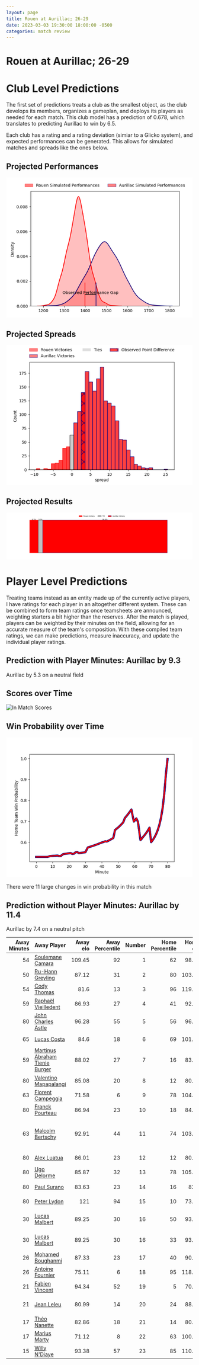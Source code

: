 ```yaml
---  
layout: page  
title: Rouen at Aurillac; 26-29  
date: 2023-03-03 19:30:00 18:00:00 -0500  
categories: match review  
---
```

# Rouen at Aurillac; 26-29

# Club Level Predictions


The first set of predictions treats a club as the smallest object, as the club develops its members, organizes a gameplan, and deploys its players as needed for each match. This club model has a prediction of 0.678, which translates to predicting Aurillac to win by 6.5.

Each club has a rating and a rating deviation (simiar to a Glicko system), and expected performances can be generated. This allows for simulated matches and spreads like the ones below.
## Projected Performances


![Projected Performances](plots/performances_2023-03-03-Aurillac-Rouen.png)
## Projected Spreads


![Projected Spreads](plots/spreads_2023-03-03-Aurillac-Rouen.png)
## Projected Results


![Projected Results](plots/resultbar_2023-03-03-Aurillac-Rouen.png)
# Player Level Predictions


Treating teams instead as an entity made up of the currently active players, I have ratings for each player in an altogether different system. These can be combined to form team ratings once teamsheets are announced, weighting starters a bit higher than the reserves. After the match is played, players can be weighted by their minutes on the field, allowing for an accurate measure of the team's composition. With these compiled team ratings, we can make predictions, measure inaccuracy, and update the individual player ratings.
## Prediction with Player Minutes: Aurillac by 9.3


Aurillac by 5.3 on a neutral field
## Scores over Time


![In Match Scores](plots/recap_scores_2023-03-03-Aurillac-Rouen.png)
## Win Probability over Time


![In Match Predictions](plots/recap_prob_2023-03-03-Aurillac-Rouen.png)

There were 11 large changes in win probability in this match
## Prediction without Player Minutes: Aurillac by 11.4


Aurillac by 7.4 on a neutral pitch



|   Away Minutes | Away Player                                                                               |   Away elo |   Away Percentile |   Number |   Home Percentile |   Home elo | Home Player                                                                                           |   Home Minutes |
|---------------:|:------------------------------------------------------------------------------------------|-----------:|------------------:|---------:|------------------:|-----------:|:------------------------------------------------------------------------------------------------------|---------------:|
|             54 | [Soulemane Camara](..//playerfiles//SoulemaneCamara_cleaned.md)                           |     109.45 |                92 |        1 |                62 |      98.28 | [Robert Rodgers](..//playerfiles//RobertRodgers_cleaned.md)                                           |             62 |
|             50 | [Ru-Hann Greyling](..//playerfiles//Ru-HannGreyling_cleaned.md)                           |      87.12 |                31 |        2 |                80 |     103.88 | [Adrian Smith](..//playerfiles//AdrianSmith_cleaned.md)                                               |             62 |
|             54 | [Cody Thomas](..//playerfiles//CodyThomas_cleaned.md)                                     |      81.6  |                13 |        3 |                96 |     119.89 | [Giorgi Kartvelishvili](..//playerfiles//GiorgiKartvelishvili_cleaned.md)                             |             62 |
|             59 | [Raphaël Vieilledent](..//playerfiles//RaphaëlVieilledent_cleaned.md)                     |      86.93 |                27 |        4 |                41 |      92.05 | [Martial Rolland](..//playerfiles//MartialRolland_cleaned.md)                                         |             65 |
|             80 | [John Charles Astle](..//playerfiles//JohnCharlesAstle_cleaned.md)                        |      96.28 |                55 |        5 |                56 |      96.64 | [Georgi Javakhia](..//playerfiles//GeorgiJavakhia_cleaned.md)                                         |             41 |
|             65 | [Lucas Costa](..//playerfiles//LucasCosta_cleaned.md)                                     |      84.6  |                18 |        6 |                69 |     101.32 | [Cam Dodson](..//playerfiles//CamDodson_cleaned.md)                                                   |             43 |
|             59 | [Martinus Abraham Tienie Burger](..//playerfiles//MartinusAbrahamTienieBurger_cleaned.md) |      88.02 |                27 |        7 |                16 |      83.69 | [Théo Cambon](..//playerfiles//ThéoCambon_cleaned.md)                                                 |             80 |
|             80 | [Valentino Mapapalangi](..//playerfiles//ValentinoMapapalangi_cleaned.md)                 |      85.08 |                20 |        8 |                12 |      80.23 | [Latuka Maituku](..//playerfiles//LatukaMaituku_cleaned.md)                                           |             80 |
|             63 | [Florent Campeggia](..//playerfiles//FlorentCampeggia_cleaned.md)                         |      71.58 |                 6 |        9 |                78 |     104.37 | [David Delarue](..//playerfiles//DavidDelarue_cleaned.md)                                             |             62 |
|             80 | [Franck Pourteau](..//playerfiles//FranckPourteau_cleaned.md)                             |      86.94 |                23 |       10 |                18 |      84.11 | [Antoine Aucagne](..//playerfiles//AntoineAucagne_cleaned.md)                                         |             80 |
|             63 | [Malcolm Bertschy](..//playerfiles//MalcolmBertschy_cleaned.md)                           |      92.91 |                44 |       11 |                74 |     103.67 | [Adriaan Jocobus van der Berg Coertzen](..//playerfiles//AdriaanJocobusvanderBergCoertzen_cleaned.md) |             80 |
|             80 | [Alex Luatua](..//playerfiles//AlexLuatua_cleaned.md)                                     |      86.01 |                23 |       12 |                12 |      80.49 | [Christa Powell](..//playerfiles//ChristaPowell_cleaned.md)                                           |             80 |
|             80 | [Ugo Delorme](..//playerfiles//UgoDelorme_cleaned.md)                                     |      85.87 |                32 |       13 |                78 |     105.45 | [Elijah Niko](..//playerfiles//ElijahNiko_cleaned.md)                                                 |             65 |
|             80 | [Paul Surano](..//playerfiles//PaulSurano_cleaned.md)                                     |      83.63 |                23 |       14 |                16 |      82.2  | [Simeli Yabaki](..//playerfiles//SimeliYabaki_cleaned.md)                                             |             80 |
|             80 | [Peter Lydon](..//playerfiles//PeterLydon_cleaned.md)                                     |     121    |                94 |       15 |                10 |      73.89 | [Anderson Neisen](..//playerfiles//AndersonNeisen_cleaned.md)                                         |             80 |
|             30 | [Lucas Malbert](..//playerfiles//LucasMalbert_cleaned.md)                                 |      89.25 |                30 |       16 |                50 |      93.35 | [Jean-Baptiste Singer](..//playerfiles//Jean-BaptisteSinger_cleaned.md)                               |             39 |
|             30 | [Lucas Malbert](..//playerfiles//LucasMalbert_cleaned.md)                                 |      89.25 |                30 |       16 |                33 |      93.35 | [Jean-Baptiste Singer](..//playerfiles//Jean-BaptisteSinger_cleaned.md)                               |             39 |
|             26 | [Mohamed Boughanmi](..//playerfiles//MohamedBoughanmi_cleaned.md)                         |      87.33 |                23 |       17 |                40 |      90.37 | [Steve Moukete](..//playerfiles//SteveMoukete_cleaned.md)                                             |             37 |
|             26 | [Antoine Fournier](..//playerfiles//AntoineFournier_cleaned.md)                           |      75.11 |                 6 |       18 |                95 |     118.33 | [Luka Nioradze](..//playerfiles//LukaNioradze_cleaned.md)                                             |             18 |
|             21 | [Fabien Vincent](..//playerfiles//FabienVincent_cleaned.md)                               |      94.34 |                52 |       19 |                 5 |      70.39 | [Hugo Bouyssou](..//playerfiles//HugoBouyssou_cleaned.md)                                             |             18 |
|             21 | [Jean Leleu](..//playerfiles//JeanLeleu_cleaned.md)                                       |      80.99 |                14 |       20 |                24 |      88.21 | [Jean-Jacques Gymael](..//playerfiles//Jean-JacquesGymael_cleaned.md)                                 |             18 |
|             17 | [Théo Nanette](..//playerfiles//ThéoNanette_cleaned.md)                                   |      82.86 |                18 |       21 |                14 |      80.38 | [Henzo Kiteau](..//playerfiles//HenzoKiteau_cleaned.md)                                               |             18 |
|             17 | [Marius Marty](..//playerfiles//MariusMarty_cleaned.md)                                   |      71.12 |                 8 |       22 |                63 |     100.91 | [Yann Tivoli](..//playerfiles//YannTivoli_cleaned.md)                                                 |             15 |
|             15 | [Willy N'Diaye](..//playerfiles//WillyN'Diaye_cleaned.md)                                 |      93.38 |                57 |       23 |                85 |     110.46 | [Marc Palmier](..//playerfiles//MarcPalmier_cleaned.md)                                               |             15 |

